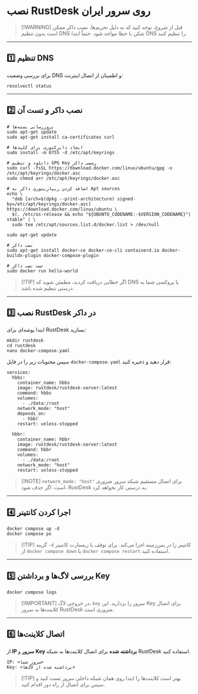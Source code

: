 # نصب RustDesk روی سرور ایران

> \[!WARNING]
> قبل از شروع، توجه کنید که به دلیل تحریم‌ها، نصب داکر ممکن است بدون تنظیم DNS شکن با خطا مواجه شود. حتماً ابتدا DNS را تنظیم کنید.

---

## 1️⃣ تنظیم DNS

برای بررسی وضعیت DNS و اطمینان از اتصال اینترنت:

```
resolvectl status
```

---

## 2️⃣ نصب داکر و تست آن

```
# بروزرسانی بسته‌ها
sudo apt-get update
sudo apt-get install ca-certificates curl

# ایجاد دایرکتوری برای کلیدها
sudo install -m 0755 -d /etc/apt/keyrings

# دانلود و تنظیم GPG Key رسمی داکر
sudo curl -fsSL https://download.docker.com/linux/ubuntu/gpg -o /etc/apt/keyrings/docker.asc
sudo chmod a+r /etc/apt/keyrings/docker.asc

# اضافه کردن ریپازیتوری داکر به Apt sources
echo \
  "deb [arch=$(dpkg --print-architecture) signed-by=/etc/apt/keyrings/docker.asc] https://download.docker.com/linux/ubuntu \
  $(. /etc/os-release && echo "${UBUNTU_CODENAME:-$VERSION_CODENAME}") stable" | \
  sudo tee /etc/apt/sources.list.d/docker.list > /dev/null

sudo apt-get update

# نصب داکر
sudo apt-get install docker-ce docker-ce-cli containerd.io docker-buildx-plugin docker-compose-plugin

# تست نصب داکر
sudo docker run hello-world
```

> \[!TIP]
> اگر خطایی دریافت کردید، مطمئن شوید که DNS یا پروکسی شما به درستی تنظیم شده باشد.

---

## 3️⃣ نصب RustDesk در داکر

ابتدا پوشه‌ای برای RustDesk بسازید:

```
mkdir rustdesk
cd rustdesk
nano docker-compose.yaml
```

سپس محتویات زیر را در فایل `docker-compose.yaml` قرار دهید و ذخیره کنید:

```
services:
  hbbs:
    container_name: hbbs
    image: rustdesk/rustdesk-server:latest
    command: hbbs
    volumes:
      - ./data:/root
    network_mode: "host"
    depends_on:
      - hbbr
    restart: unless-stopped

  hbbr:
    container_name: hbbr
    image: rustdesk/rustdesk-server:latest
    command: hbbr
    volumes:
      - ./data:/root
    network_mode: "host"
    restart: unless-stopped
```

> \[!NOTE]
> `network_mode: "host"` برای اتصال مستقیم شبکه سرور ضروری است. اگر حذف شود، RustDesk به درستی کار نخواهد کرد.

---

## 4️⃣ اجرا کردن کانتینر

```
docker compose up -d
docker compose ps
```

> \[!TIP]
> گزینه `-d` کانتینر را در پس‌زمینه اجرا می‌کند. برای توقف یا ریستارت کانتینر از `docker compose down` یا `docker compose restart` استفاده کنید.

---

## 5️⃣ بررسی لاگ‌ها و برداشتن Key

```
docker compose logs
```

> \[!IMPORTANT]
> در خروجی لاگ، `key` سرور را بردارید. این Key برای اتصال کلاینت‌ها به سرور RustDesk ضروری است.

---

## 6️⃣ اتصال کلاینت‌ها

از **IP سرور** و **Key برداشته شده** برای اتصال کلاینت‌ها به شبکه RustDesk استفاده کنید.

```
IP: <سرور شما>
Key: <برداشته شده از لاگ‌ها>
```

> \[!TIP]
> بهتر است کلاینت‌ها را ابتدا روی همان شبکه داخلی سرور تست کنید و سپس برای اتصال از راه دور اقدام کنید.
